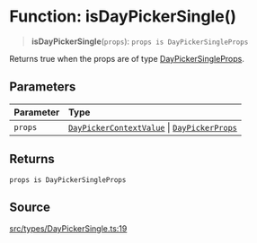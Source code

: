 # Function: isDayPickerSingle()

> **isDayPickerSingle**(`props`): `props is DayPickerSingleProps`

Returns true when the props are of type [DayPickerSingleProps](../interfaces/DayPickerSingleProps.md).

## Parameters

| Parameter | Type |
| :------ | :------ |
| `props` | [`DayPickerContextValue`](../interfaces/DayPickerContextValue.md) \| [`DayPickerProps`](../type-aliases/DayPickerProps.md) |

## Returns

`props is DayPickerSingleProps`

## Source

[src/types/DayPickerSingle.ts:19](https://github.com/gpbl/react-day-picker/blob/9ad13dc72fff814dcf720a62f6e3b5ea38e8af6d/src/types/DayPickerSingle.ts#L19)
